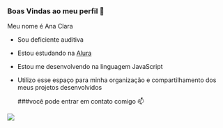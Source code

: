 ### Boas Vindas ao meu perfil 💟

Meu nome é Ana Clara 

- Sou deficiente auditiva
- Estou estudando na [Alura](https://www.alura.com.br)
- Estou me desenvolvendo na linguagem JavaScript
- Utilizo esse espaço para minha organização e compartilhamento dos meus projetos desenvolvidos

  ###você pode entrar em contato comigo 📫

![](https://media1.tenor.com/m/e_Da8yf4Y74AAAAC/charlie-brown-snoopy.gif)
  
